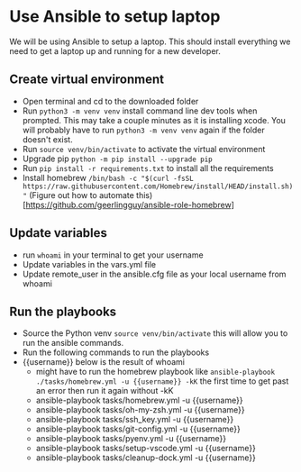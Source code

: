 # Use Ansible to setup laptop

We will be using Ansible to setup a laptop. This should install everything we need to get a laptop up and running for a new developer.


## Create virtual environment
* Open terminal and cd to the downloaded folder
* Run `python3 -m venv venv` install command line dev tools when prompted. This may take a couple minutes as it is installing xcode. You will probably have to run `python3 -m venv venv` again if the folder doesn't exist.
* Run `source venv/bin/activate` to activate the virtual environment
* Upgrade pip `python -m pip install --upgrade pip`
* Run `pip install -r requirements.txt` to install all the requirements
* Install homebrew `/bin/bash -c "$(curl -fsSL https://raw.githubusercontent.com/Homebrew/install/HEAD/install.sh)"` (Figure out how to automate this)[https://github.com/geerlingguy/ansible-role-homebrew]
## Update variables
* run `whoami` in your terminal to get your username
* Update variables in the vars.yml file
* Update remote_user in the ansible.cfg file as your local username from whoami
## Run the playbooks

* Source the Python venv `source venv/bin/activate` this will allow you to run the ansible commands.
* Run the following commands to run the playbooks
* {{username}} below is the result of whoami
  * might have to run the homebrew playbook like `ansible-playbook ./tasks/homebrew.yml -u {{username}} -kK` the first time to get past an error then run it again without -kK
  * ansible-playbook tasks/homebrew.yml -u {{username}}
  * ansible-playbook tasks/oh-my-zsh.yml -u {{username}}
  * ansible-playbook tasks/ssh_key.yml -u {{username}}
  * ansible-playbook tasks/git-config.yml -u {{username}}
  * ansible-playbook tasks/pyenv.yml -u {{username}}
  * ansible-playbook tasks/setup-vscode.yml -u {{username}}
  * ansible-playbook tasks/cleanup-dock.yml -u {{username}}